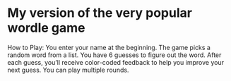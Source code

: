# My version of the very popular wordle game 
How to Play:
You enter your name at the beginning.
The game picks a random word from a list.
You have 6 guesses to figure out the word.
After each guess, you’ll receive color-coded feedback to help you improve your next guess.
You can play multiple rounds.